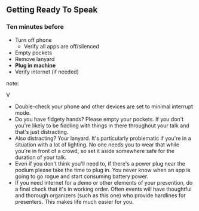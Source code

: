 ## Getting Ready To Speak

### Ten minutes before

* Turn off phone
  * Verify all apps are off/silenced
* Empty pockets
* Remove lanyard
* **Plug in machine**
* Verify internet (if needed)

note:

V

* Double-check your phone and other devices are set to minimal interrupt mode.
* Do you have fidgety hands? Please empty your pockets. If you don't you're likely to be fiddling with things in there throughout your talk and that's just distracting.
* Also distracting? Your lanyard. It's particularly problematic if you're in a situation with a lot of lighting. No one needs you to wear that while you're in front of a crowd, so set it aside somewhere safe for the duration of your talk.
* Even if you don't think you'll need to, if there's a power plug near the podium please take the time to plug in. You never know when an app is going to go rogue and start consuming battery power.
* If you need internet for a demo or other elements of your presention, do a final check that it's in working order. Often events will have thoughtful and thorough organizers (such as this one) who provide hardlines for presenters. This makes life much easier for you.

